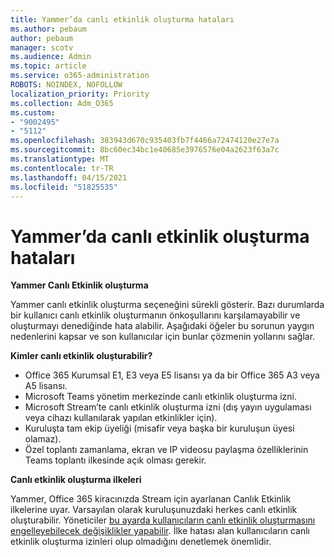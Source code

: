 ```yaml
---
title: Yammer’da canlı etkinlik oluşturma hataları
ms.author: pebaum
author: pebaum
manager: scotv
ms.audience: Admin
ms.topic: article
ms.service: o365-administration
ROBOTS: NOINDEX, NOFOLLOW
localization_priority: Priority
ms.collection: Adm_O365
ms.custom:
- "9002495"
- "5112"
ms.openlocfilehash: 383943d670c935403fb7f4466a72474120e27e7a
ms.sourcegitcommit: 8bc60ec34bc1e40685e3976576e04a2623f63a7c
ms.translationtype: MT
ms.contentlocale: tr-TR
ms.lasthandoff: 04/15/2021
ms.locfileid: "51825535"
---
```

# <a name="live-events-in-yammer-creation-errors"></a>Yammer’da canlı etkinlik oluşturma hataları

**Yammer Canlı Etkinlik oluşturma**

Yammer canlı etkinlik oluşturma seçeneğini sürekli gösterir. Bazı durumlarda bir kullanıcı canlı etkinlik oluşturmanın önkoşullarını karşılamayabilir ve oluşturmayı denediğinde hata alabilir. Aşağıdaki öğeler bu sorunun yaygın nedenlerini kapsar ve son kullanıcılar için bunlar çözmenin yollarını sağlar.

**Kimler canlı etkinlik oluşturabilir?**
- Office 365 Kurumsal E1, E3 veya E5 lisansı ya da bir Office 365 A3 veya A5 lisansı.
- Microsoft Teams yönetim merkezinde canlı etkinlik oluşturma izni.
- Microsoft Stream’te canlı etkinlik oluşturma izni (dış yayın uygulaması veya cihazı kullanılarak yapılan etkinlikler için).
- Kuruluşta tam ekip üyeliği (misafir veya başka bir kuruluşun üyesi olamaz).
- Özel toplantı zamanlama, ekran ve IP videosu paylaşma özelliklerinin Teams toplantı ilkesinde açık olması gerekir.

**Canlı etkinlik oluşturma ilkeleri**

Yammer, Office 365 kiracınızda Stream için ayarlanan Canlık Etkinlik ilkelerine uyar. Varsayılan olarak kuruluşunuzdaki herkes canlı etkinlik oluşturabilir. Yöneticiler [bu ayarda kullanıcıların canlı etkinlik oluşturmasını engelleyebilecek değişiklikler yapabilir](https://docs.microsoft.com/stream/live-event-administration#enabling-and-restricting-users-to-creating). İlke hatası alan kullanıcıların canlı etkinlik oluşturma izinleri olup olmadığını denetlemek önemlidir.
